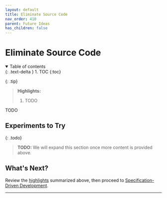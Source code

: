 ```yaml
---
layout: default
title: Eliminate Source Code
nav_order: 410
parent: Future Ideas
has_children: false
---
```


# Eliminate Source Code

<details open markdown="block">
  <summary>
    Table of contents
  </summary>
  {: .text-delta }
1. TOC
{:toc}
</details>

<a id="highlights"></a>

{: .tip}
> **Highlights:**
>
> 1. TODO

TODO


## Experiments to Try

{: .todo}
> **TODO:** We will expand this section once more content is provided above.


## What's Next?

Review the [highlights](#highlights) summarized above, then proceed to [Specification-Driven Development]({{site.baseurl}}/future-ideas/sdd/).

---
